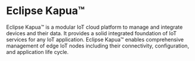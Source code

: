 # Eclipse Kapua&trade;

Eclipse Kapua&trade; is a modular IoT cloud platform to manage and integrate devices and their data. It provides a solid integrated foundation of IoT services for any IoT application. Eclipse Kapua&trade; enables comprehensive management of edge IoT nodes including their connectivity, configuration, and application life cycle.
